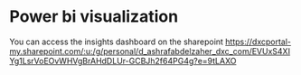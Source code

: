 # Power bi visualization 
You can access the insights dashboard on the sharepoint
https://dxcportal-my.sharepoint.com/:u:/g/personal/d_ashrafabdelzaher_dxc_com/EVUxS4XIYg1LsrVoEOvWHVgBrAHdDLUr-GCBJh2f64PG4g?e=9tLAXO
